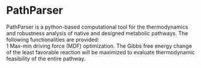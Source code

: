 # PathParser
PathParser is a python-based computational tool for the thermodynamics and robustness analysis of native and designed metabolic pathways. The following functionalities are provided:   
1 Max-min driving force (MDF) optimization. The Gibbs free energy change of the least favorable reaction will be maximized to evaluate thermodynamic feasibility of the entire pathway.   

